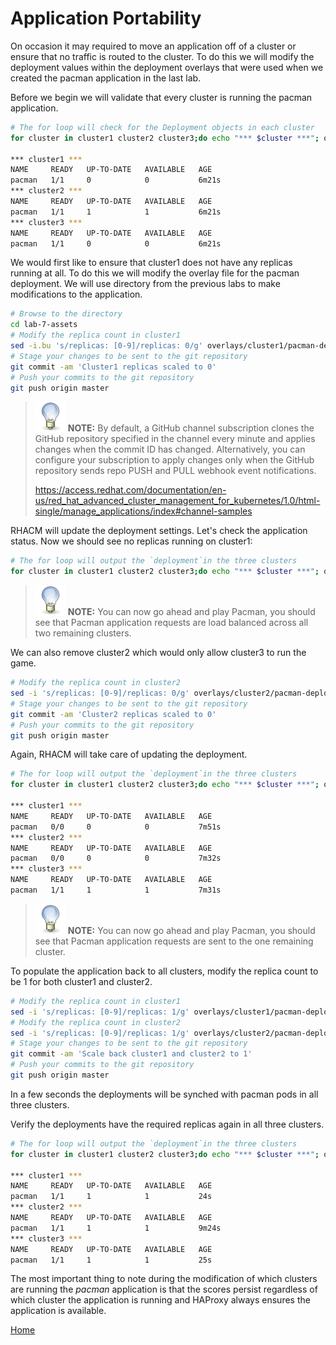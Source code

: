 # Application Portability
On occasion it may required to move an application off of a cluster or ensure that no traffic is routed to the cluster. To do this we will modify the deployment values within the deployment overlays that were used when we created the pacman application in the last lab.

Before we begin we will validate that every cluster is running the pacman application.
~~~sh
# The for loop will check for the Deployment objects in each cluster
for cluster in cluster1 cluster2 cluster3;do echo "*** $cluster ***"; oc get deployment --context $cluster -n pacman;done

*** cluster1 ***
NAME     READY   UP-TO-DATE   AVAILABLE   AGE
pacman   1/1     0            0           6m21s
*** cluster2 ***
NAME     READY   UP-TO-DATE   AVAILABLE   AGE
pacman   1/1     1            1           6m21s
*** cluster3 ***
NAME     READY   UP-TO-DATE   AVAILABLE   AGE
pacman   1/1     0            0           6m21s
~~~

We would first like to ensure that cluster1 does not have any replicas running at all. To do this we will modify the overlay file for the pacman deployment. We will use directory from the previous labs to make modifications to the application. 

~~~sh
# Browse to the directory 
cd lab-7-assets
# Modify the replica count in cluster1
sed -i.bu 's/replicas: [0-9]/replicas: 0/g' overlays/cluster1/pacman-deployment.yaml
# Stage your changes to be sent to the git repository
git commit -am 'Cluster1 replicas scaled to 0'
# Push your commits to the git repository
git push origin master
~~~

> ![TIP](assets/tip-icon.png) **NOTE:** By default, a GitHub channel subscription clones the GitHub repository specified in the channel every minute and applies changes when the commit ID has changed. Alternatively, you can configure your subscription to apply changes only when the GitHub repository sends repo PUSH and PULL webhook event notifications.
> 
> https://access.redhat.com/documentation/en-us/red_hat_advanced_cluster_management_for_kubernetes/1.0/html-single/manage_applications/index#channel-samples

RHACM will update the deployment settings. Let's check the application status.
Now we should see no replicas running on cluster1:

~~~sh
# The for loop will output the `deployment`in the three clusters
for cluster in cluster1 cluster2 cluster3;do echo "*** $cluster ***"; oc get deployment --context $cluster -n pacman;done
~~~

> ![TIP](assets/tip-icon.png) **NOTE:** You can now go ahead and play Pacman, you should see that Pacman application requests are load balanced across all two remaining clusters.

We can also remove cluster2 which would only allow cluster3 to run the game.

~~~sh
# Modify the replica count in cluster2
sed -i 's/replicas: [0-9]/replicas: 0/g' overlays/cluster2/pacman-deployment.yaml
# Stage your changes to be sent to the git repository
git commit -am 'Cluster2 replicas scaled to 0'
# Push your commits to the git repository
git push origin master
~~~

Again, RHACM will take care of updating the deployment.

~~~sh
# The for loop will output the `deployment`in the three clusters
for cluster in cluster1 cluster2 cluster3;do echo "*** $cluster ***"; oc get deployment --context $cluster -n pacman;done

*** cluster1 ***
NAME     READY   UP-TO-DATE   AVAILABLE   AGE
pacman   0/0     0            0           7m51s
*** cluster2 ***
NAME     READY   UP-TO-DATE   AVAILABLE   AGE
pacman   0/0     0            0           7m32s
*** cluster3 ***
NAME     READY   UP-TO-DATE   AVAILABLE   AGE
pacman   1/1     1            1           7m31s
~~~

> ![TIP](assets/tip-icon.png) **NOTE:** You can now go ahead and play Pacman, you should see that Pacman application requests are sent to the one remaining cluster.

To populate the application back to all clusters, modify the replica count to be 1 for both cluster1 and cluster2.

~~~sh
# Modify the replica count in cluster1
sed -i 's/replicas: [0-9]/replicas: 1/g' overlays/cluster1/pacman-deployment.yaml
# Modify the replica count in cluster2
sed -i 's/replicas: [0-9]/replicas: 1/g' overlays/cluster2/pacman-deployment.yaml
# Stage your changes to be sent to the git repository
git commit -am 'Scale back cluster1 and cluster2 to 1'
# Push your commits to the git repository
git push origin master
~~~

In a few seconds the deployments will be synched with pacman pods in all three clusters.

Verify the deployments have the required replicas again in all three clusters.

~~~sh
# The for loop will output the `deployment`in the three clusters
for cluster in cluster1 cluster2 cluster3;do echo "*** $cluster ***"; oc get deployment --context $cluster -n pacman;done

*** cluster1 ***
NAME     READY   UP-TO-DATE   AVAILABLE   AGE
pacman   1/1     1            1           24s
*** cluster2 ***
NAME     READY   UP-TO-DATE   AVAILABLE   AGE
pacman   1/1     1            1           9m24s
*** cluster3 ***
NAME     READY   UP-TO-DATE   AVAILABLE   AGE
pacman   1/1     1            1           25s
~~~

The most important thing to note during the modification of which clusters are running the
*pacman* application is that the scores persist regardless of which cluster the application is running and HAProxy always ensures the application is available.


[Home](./README.md)
